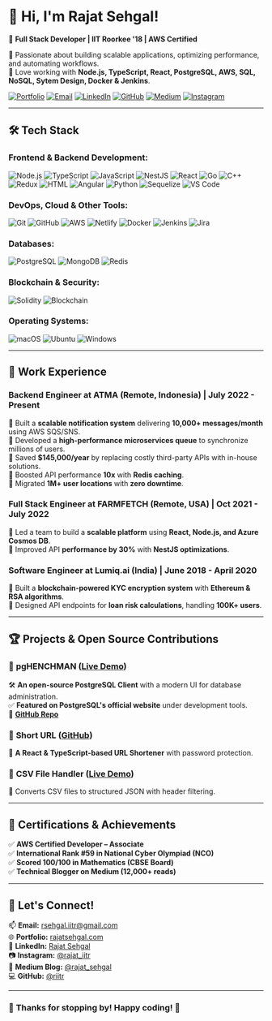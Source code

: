 # 👋 Hi, I'm Rajat Sehgal!  

🚀 **Full Stack Developer    |     IIT Roorkee '18    |    AWS Certified**  

🔹 Passionate about building scalable applications, optimizing performance, and automating workflows.  
🔹 Love working with **Node.js, TypeScript, React, PostgreSQL, AWS, SQL, NoSQL, Sytem Design, Docker & Jenkins**.  

[![Portfolio](https://img.shields.io/badge/Portfolio-%23000000.svg?&style=for-the-badge&logo=firefox&logoColor=white)](https://rajatsehgal.com/)
[![Email](https://img.shields.io/badge/Email-D14836?style=for-the-badge&logo=gmail&logoColor=white)](mailto:rsehgal.iitr@gmail.com)
[![LinkedIn](https://img.shields.io/badge/LinkedIn-%230077B5.svg?&style=for-the-badge&logo=linkedin&logoColor=white)](https://www.linkedin.com/in/rajatsehgal95iitr/)
[![GitHub](https://img.shields.io/badge/GitHub-%2312100E.svg?&style=for-the-badge&logo=github&logoColor=white)](https://github.com/riitr)
[![Medium](https://img.shields.io/badge/Medium-%23000000.svg?&style=for-the-badge&logo=medium&logoColor=white)](https://medium.com/@rajat_sehgal)
[![Instagram](https://img.shields.io/badge/Instagram-%23E4405F.svg?&style=for-the-badge&logo=instagram&logoColor=white)](https://www.instagram.com/rajat_iitr/)



---

## 🛠 **Tech Stack**
### **Frontend & Backend Development:** 
![Node.js](https://img.shields.io/badge/Node.js-%2343853D.svg?style=for-the-badge&logo=node.js&logoColor=white)
![TypeScript](https://img.shields.io/badge/TypeScript-%23007ACC.svg?style=for-the-badge&logo=typescript&logoColor=white)
![JavaScript](https://img.shields.io/badge/JavaScript-%23F7DF1E.svg?style=for-the-badge&logo=javascript&logoColor=black)
![NestJS](https://img.shields.io/badge/NestJS-%23E0234E.svg?style=for-the-badge&logo=nestjs&logoColor=white)
![React](https://img.shields.io/badge/React-%2361DAFB.svg?style=for-the-badge&logo=react&logoColor=black)
![Go](https://img.shields.io/badge/Go-%2300ADD8.svg?style=for-the-badge&logo=go&logoColor=white)
![C++](https://img.shields.io/badge/C++-%2300599C.svg?style=for-the-badge&logo=c%2B%2B&logoColor=white)
![Redux](https://img.shields.io/badge/Redux-%23764ABC.svg?style=for-the-badge&logo=redux&logoColor=white)
![HTML](https://img.shields.io/badge/HTML-%23E34F26.svg?style=for-the-badge&logo=html5&logoColor=white)
![Angular](https://img.shields.io/badge/Angular-%23DD0031.svg?style=for-the-badge&logo=angular&logoColor=white)
![Python](https://img.shields.io/badge/Python-%233776AB.svg?style=for-the-badge&logo=python&logoColor=white)
![Sequelize](https://img.shields.io/badge/Sequelize-%234F4F4F.svg?style=for-the-badge&logo=sequelize&logoColor=white)
![VS Code](https://img.shields.io/badge/VS%20Code-%23007ACC.svg?style=for-the-badge&logo=visual-studio-code&logoColor=white)

### **DevOps, Cloud & Other Tools:**    
![Git](https://img.shields.io/badge/Git-%23F05032.svg?style=for-the-badge&logo=git&logoColor=white)
![GitHub](https://img.shields.io/badge/GitHub-%2312100E.svg?style=for-the-badge&logo=github&logoColor=white)
![AWS](https://img.shields.io/badge/AWS-%23FF9900.svg?style=for-the-badge&logo=amazon-aws&logoColor=white)
![Netlify](https://img.shields.io/badge/Netlify-%23000000.svg?style=for-the-badge&logo=netlify&logoColor=white)
![Docker](https://img.shields.io/badge/Docker-%230db7ed.svg?style=for-the-badge&logo=docker&logoColor=white)
![Jenkins](https://img.shields.io/badge/Jenkins-%23D24939.svg?style=for-the-badge&logo=jenkins&logoColor=white)
![Jira](https://img.shields.io/badge/Jira-%230052CC.svg?style=for-the-badge&logo=jira&logoColor=white)

### **Databases:**  
![PostgreSQL](https://img.shields.io/badge/PostgreSQL-%234169E1.svg?style=for-the-badge&logo=postgresql&logoColor=white)
![MongoDB](https://img.shields.io/badge/MongoDB-%2347A248.svg?style=for-the-badge&logo=mongodb&logoColor=white)
![Redis](https://img.shields.io/badge/Redis-%23DC382D.svg?style=for-the-badge&logo=redis&logoColor=white)

### **Blockchain & Security:**  
![Solidity](https://img.shields.io/badge/Solidity-%23363636.svg?style=for-the-badge&logo=solidity&logoColor=white)
![Blockchain](https://img.shields.io/badge/Blockchain-%23000.svg?style=for-the-badge&logo=blockchain&logoColor=white)

### **Operating Systems:**  
![macOS](https://img.shields.io/badge/macOS-%23000000.svg?style=for-the-badge&logo=apple&logoColor=white)
![Ubuntu](https://img.shields.io/badge/Ubuntu-%23E95420.svg?style=for-the-badge&logo=ubuntu&logoColor=white)
![Windows](https://img.shields.io/badge/Windows-%230078D6.svg?style=for-the-badge&logo=windows&logoColor=white)


---

## 💼 **Work Experience**
### **Backend Engineer at ATMA (Remote, Indonesia) | July 2022 - Present**
🔹 Built a **scalable notification system** delivering **10,000+ messages/month** using AWS SQS/SNS.  
🔹 Developed a **high-performance microservices queue** to synchronize millions of users.  
🔹 Saved **$145,000/year** by replacing costly third-party APIs with in-house solutions.  
🔹 Boosted API performance **10x** with **Redis caching**.  
🔹 Migrated **1M+ user locations** with **zero downtime**.  

### **Full Stack Engineer at FARMFETCH (Remote, USA) | Oct 2021 - July 2022**
🔹 Led a team to build a **scalable platform** using **React, Node.js, and Azure Cosmos DB**.  
🔹 Improved API **performance by 30%** with **NestJS optimizations**.  

### **Software Engineer at Lumiq.ai (India) | June 2018 - April 2020**
🔹 Built a **blockchain-powered KYC encryption system** with **Ethereum & RSA algorithms**.  
🔹 Designed API endpoints for **loan risk calculations**, handling **100K+ users**.  

---


## 🏆 **Projects & Open Source Contributions**
### 🔹 **pgHENCHMAN** ([Live Demo](https://pghenchman.netlify.app/))  
🛠 **An open-source PostgreSQL Client** with a modern UI for database administration.  
✅ **Featured on PostgreSQL's official website** under development tools.  
🔗 **[GitHub Repo](https://github.com/riitr/pgHENCHMAN)**  

### 🔹 **Short URL** ([GitHub](https://github.com/riitr/url-shortner))  
🔗 **A React & TypeScript-based URL Shortener** with password protection.  

### 🔹 **CSV File Handler** ([Live Demo](https://csv-file-handler.netlify.app/))  
📂 Converts CSV files to structured JSON with header filtering.  


---

## 🎯 **Certifications & Achievements**
✅ **AWS Certified Developer – Associate**  
✅ **International Rank #59 in National Cyber Olympiad (NCO)**  
✅ **Scored 100/100 in Mathematics (CBSE Board)**  
✅ **Technical Blogger on Medium (12,000+ reads)**  

---


## 🚀 **Let's Connect!**
📫 **Email:** [rsehgal.iitr@gmail.com](mailto:rsehgal.iitr@gmail.com)  
🌐 **Portfolio:** [rajatsehgal.com](https://rajatsehgal.com/)  
💼 **LinkedIn:** [Rajat Sehgal](https://www.linkedin.com/in/rajatsehgal95iitr/)  
📷 **Instagram:** [@rajat_iitr](https://www.instagram.com/rajat_iitr/)  
📝 **Medium Blog:** [@rajat_sehgal](https://medium.com/@rajat_sehgal)  
💻 **GitHub:** [@riitr](https://github.com/riitr)  

---

### 🎉 **Thanks for stopping by!** Happy coding! 🚀  
